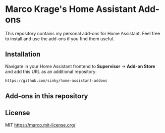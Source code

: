 # Marco Krage's Home Assistant Add-ons

This repository contains my personal add-ons for Home Assistant. Feel free to install and use the add-ons if you find them useful.

## Installation

Navigate in your Home Assistant frontend to **Supervisor** -> **Add-on Store** and add this URL as an additional repository:
```txt
https://github.com/sinky/home-assistant-addons
```

## Add-ons in this repository

## License
MIT https://marco.mit-license.org/
